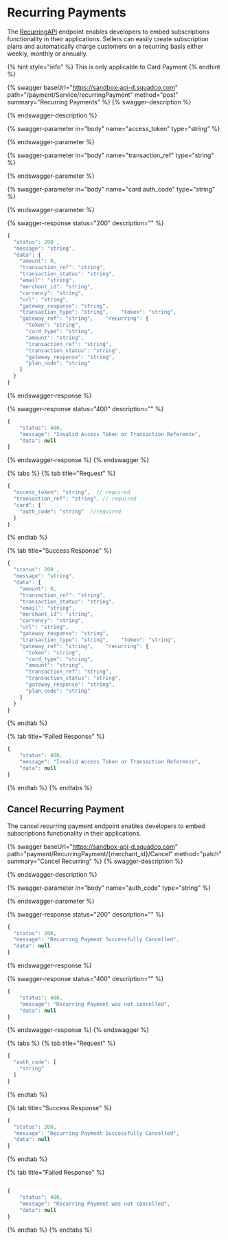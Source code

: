 # Recurring Payments

The [RecurringAPI](https://squadinc.gitbook.io/squad-api/api-endpoints#recurring-payments) endpoint enables developers to embed subscriptions functionality in their applications. Sellers can easily create subscription plans and automatically charge customers on a recurring basis either weekly, monthly or annually.

{% hint style="info" %}
This is only applicable to Card Payment
{% endhint %}

{% swagger baseUrl="https://sandbox-api-d.squadco.com" path="/payment/Service/recurringPayment" method="post" summary="Recurring Payments" %}
{% swagger-description %}

{% endswagger-description %}

{% swagger-parameter in="body" name="access_token" type="string" %}

{% endswagger-parameter %}

{% swagger-parameter in="body" name="transaction_ref" type="string" %}

{% endswagger-parameter %}

{% swagger-parameter in="body" name="card auth_code" type="string" %}

{% endswagger-parameter %}

{% swagger-response status="200" description="" %}
```javascript
{​​​​​​​​
  "status": 200 ,
  "message": "string",
  "data": {​​​​​​​​
    "amount": 0,
    "transaction_ref": "string",
    "transaction_status": "string",
    "email": "string",
    "merchant_id": "string",
    "currency": "string",
    "url": "string",
    "gateway_response": "string",
    "transaction_type": "string",    "token": "string",
    "gateway_ref": "string",    "recurring": {​​​​​​​​
      "token": "string",
      "card_type": "string",
      "amount": "string",
      "transaction_ref": "string",
      "transaction_status": "string",
      "gateway_response": "string",
      "plan_code": "string"
    }​​​​​​​​
  }​​​​​​​​
}​​​​​​​​


```
{% endswagger-response %}

{% swagger-response status="400" description="" %}
```javascript
{
    "status": 400,
    "message": "Invalid Access Token or Transaction Reference",
    "data": null
}
```
{% endswagger-response %}
{% endswagger %}

{% tabs %}
{% tab title="Request" %}
```javascript
{
  "access_token": "string",  // required
  "transaction_ref": "string", // required
  "card": {
    "auth_code": "string"  //required
  }
}
```
{% endtab %}

{% tab title="Success Response" %}
```javascript
{​​​​​​​​
  "status": 200 ,
  "message": "string",
  "data": {​​​​​​​​
    "amount": 0,
    "transaction_ref": "string",
    "transaction_status": "string",
    "email": "string",
    "merchant_id": "string",
    "currency": "string",
    "url": "string",
    "gateway_response": "string",
    "transaction_type": "string",    "token": "string",
    "gateway_ref": "string",    "recurring": {​​​​​​​​
      "token": "string",
      "card_type": "string",
      "amount": "string",
      "transaction_ref": "string",
      "transaction_status": "string",
      "gateway_response": "string",
      "plan_code": "string"
    }​​​​​​​​
  }​​​​​​​​
}
```
{% endtab %}

{% tab title="Failed Response" %}
```javascript
{
    "status": 400,
    "message": "Invalid Access Token or Transaction Reference",
    "data": null
}
```
{% endtab %}
{% endtabs %}

## Cancel Recurring Payment

The cancel recurring payment endpoint enables developers to embed subscriptions functionality in their applications.

{% swagger baseUrl="https://sandbox-api-d.squadco.com" path="payment/RecurringPayment/{merchant_id}/Cancel" method="patch" summary="Cancel Recurring" %}
{% swagger-description %}

{% endswagger-description %}

{% swagger-parameter in="body" name="auth_code" type="string" %}

{% endswagger-parameter %}

{% swagger-response status="200" description="" %}
```javascript
{
  "status": 200,
  "message": "Recurring Payment Successfully Cancelled",
  "data": null
}
```
{% endswagger-response %}

{% swagger-response status="400" description="" %}
```javascript
{
    "status": 400,
    "message": "Recurring Payment was not cancelled",
    "data": null
}
```
{% endswagger-response %}
{% endswagger %}

{% tabs %}
{% tab title="Request" %}
```javascript
{
  "auth_code": [
    "string"
  ]
}

```
{% endtab %}

{% tab title="Success Response" %}
```javascript
{
  "status": 200,
  "message": "Recurring Payment Successfully Cancelled",
  "data": null
}
```
{% endtab %}

{% tab title="Failed Response" %}
```javascript

{
    "status": 400,
    "message": "Recurring Payment was not cancelled",
    "data": null
}

```
{% endtab %}
{% endtabs %}
